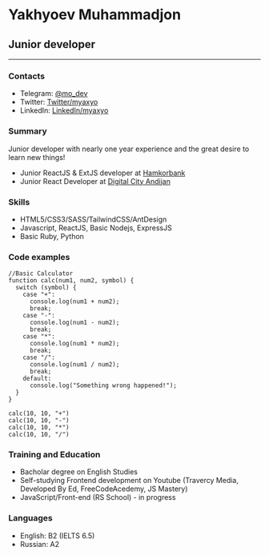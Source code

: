 # Yakhyoev Muhammadjon

## Junior developer

---

### Contacts

- Telegram: [@mo_dev](https://t.me/mo_dev)
- Twitter: [Twitter/myaxyo](https://twitter.com/myaxyo)
- LinkedIn: [LinkedIn/myaxyo](https://linkedin.com/in/myaxyo)

### Summary

Junior developer with nearly one year experience and the great desire to learn new things!

- Junior ReactJS & ExtJS developer at [Hamkorbank](https://hamkorbank.uz)
- Junior React Developer at [Digital City Andijan](https://www.instagram.com/digitalcityuz/?hl=en)

### Skills

- HTML5/CSS3/SASS/TailwindCSS/AntDesign
- Javascript, ReactJS, Basic Nodejs, ExpressJS
- Basic Ruby, Python

### Code examples

```
//Basic Calculator
function calc(num1, num2, symbol) {
  switch (symbol) {
    case "+":
      console.log(num1 + num2);
      break;
    case "-":
      console.log(num1 - num2);
      break;
    case "*":
      console.log(num1 * num2);
      break;
    case "/":
      console.log(num1 / num2);
      break;
    default:
      console.log("Something wrong happened!");
  }
}

calc(10, 10, "+")
calc(10, 10, "-")
calc(10, 10, "*")
calc(10, 10, "/")

```

### Training and Education

- Bacholar degree on English Studies
- Self-studying Frontend development on Youtube (Travercy Media, Developed By Ed, FreeCodeAcedemy, JS Mastery)
- JavaScript/Front-end (RS School) - in progress

### Languages

- English: B2 (IELTS 6.5)
- Russian: A2

